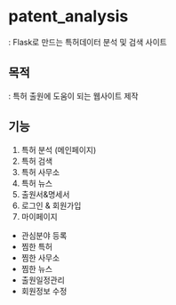 # patent_analysis
: Flask로 만드는 특허데이터 분석 및 검색 사이트 

## **목적**
: 특허 출원에 도움이 되는 웹사이트 제작

## **기능**
1. 특허 분석 (메인페이지)
2. 특허 검색
3. 특허 사무소 
4. 특허 뉴스 
5. 출원서&명세서
6. 로그인 & 회원가입
7. 마이페이지 
- 관심분야 등록
- 찜한 특허 
- 찜한 사무소
- 찜한 뉴스 
- 출원일정관리 
- 회원정보 수정 
